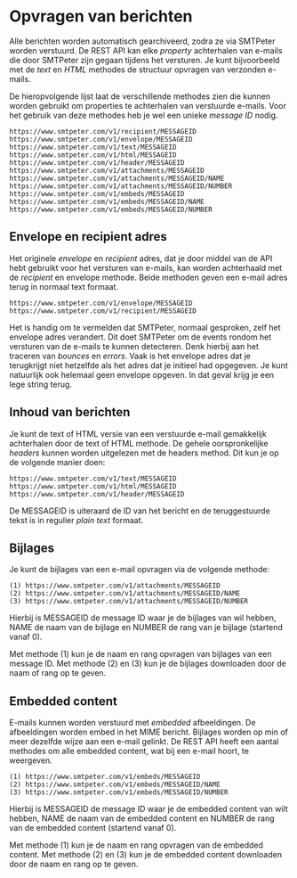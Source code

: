 # Opvragen van berichten

Alle berichten worden automatisch gearchiveerd, zodra ze via SMTPeter worden 
verstuurd. De REST API kan elke *property* achterhalen van e-mails die door 
SMTPeter zijn gegaan tijdens het versturen. Je kunt bijvoorbeeld met de 
*text* en *HTML* methodes de structuur opvragen van verzonden e-mails.

De hieropvolgende lijst laat de verschillende methodes zien die kunnen worden
gebruikt om properties te achterhalen van verstuurde e-mails. Voor het gebruik
van deze methodes heb je wel een unieke *message ID* nodig. 

```text
https://www.smtpeter.com/v1/recipient/MESSAGEID
https://www.smtpeter.com/v1/envelope/MESSAGEID
https://www.smtpeter.com/v1/text/MESSAGEID
https://www.smtpeter.com/v1/html/MESSAGEID
https://www.smtpeter.com/v1/header/MESSAGEID
https://www.smtpeter.com/v1/attachments/MESSAGEID
https://www.smtpeter.com/v1/attachments/MESSAGEID/NAME
https://www.smtpeter.com/v1/attachments/MESSAGEID/NUMBER
https://www.smtpeter.com/v1/embeds/MESSAGEID
https://www.smtpeter.com/v1/embeds/MESSAGEID/NAME
https://www.smtpeter.com/v1/embeds/MESSAGEID/NUMBER
```

## Envelope en recipient adres

Het originele *envelope* en *recipient* adres, dat je door middel van de
API hebt gebruikt voor het versturen van e-mails, kan worden achterhaald 
met de *recipient* en envelope methode. Beide methoden geven een e-mail
adres terug in normaal text formaat.

```text
https://www.smtpeter.com/v1/envelope/MESSAGEID
https://www.smtpeter.com/v1/recipient/MESSAGEID
```

Het is handig om te vermelden dat SMTPeter, normaal gesproken, zelf
het envelope adres verandert. Dit doet SMTPeter om de events rondom
het versturen van de e-mails te kunnen detecteren. Denk hierbij aan het
traceren van *bounces* en *errors*. Vaak is het envelope adres dat je
terugkrijgt niet hetzelfde als het adres dat je initieel had opgegeven.
Je kunt natuurlijk ook helemaal geen envelope opgeven. In dat geval
krijg je een lege string terug.


## Inhoud van berichten

Je kunt de text of HTML versie van een verstuurde e-mail gemakkelijk
achterhalen door de text of HTML methode. De gehele oorspronkelijke 
*headers* kunnen worden uitgelezen met de headers method. Dit kun je 
op de volgende manier doen:

```text
https://www.smtpeter.com/v1/text/MESSAGEID
https://www.smtpeter.com/v1/html/MESSAGEID
https://www.smtpeter.com/v1/header/MESSAGEID
```

De MESSAGEID is uiteraard de ID van het bericht en de teruggestuurde 
tekst is in regulier *plain text* formaat.


## Bijlages

Je kunt de bijlages van een e-mail opvragen via de volgende methode:

```text
(1) https://www.smtpeter.com/v1/attachments/MESSAGEID
(2) https://www.smtpeter.com/v1/attachments/MESSAGEID/NAME
(3) https://www.smtpeter.com/v1/attachments/MESSAGEID/NUMBER
```

Hierbij is MESSAGEID de message ID waar je de bijlages van wil hebben, 
NAME de naam van de bijlage en NUMBER de rang van je bijlage 
(startend vanaf 0).

Met methode (1) kun je de naam en rang opvragen van bijlages van een message ID.
Met methode (2) en (3) kun je de bijlages downloaden door de naam of rang op
te geven.


## Embedded content

E-mails kunnen worden verstuurd met *embedded* afbeeldingen. De afbeeldingen worden
embed in het MIME bericht. Bijlages worden op min of meer dezelfde wijze aan een
e-mail gelinkt. De REST API heeft een aantal methodes om alle embedded content, 
wat bij een e-mail hoort, te weergeven.

```text
(1) https://www.smtpeter.com/v1/embeds/MESSAGEID
(2) https://www.smtpeter.com/v1/embeds/MESSAGEID/NAME
(3) https://www.smtpeter.com/v1/embeds/MESSAGEID/NUMBER
```

Hierbij is MESSAGEID de message ID waar je de embedded content van wilt hebben,
NAME de naam van de embedded content en NUMBER de rang van de embedded content
(startend vanaf 0).

Met methode (1) kun je de naam en rang opvragen van de embedded content. 
Met methode (2) en (3) kun je de embedded content downloaden door de naam en rang
op te geven.
